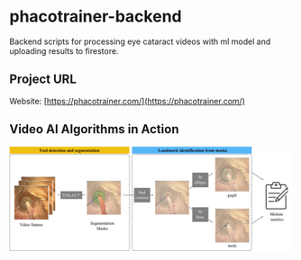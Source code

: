 # phacotrainer-backend
Backend scripts for processing eye cataract videos with ml model and uploading results to firestore.

## Project URL

Website: [https://phacotrainer.com/](https://phacotrainer.com/)

## Video AI Algorithms in Action

![](data/newfig_1.jpg)
